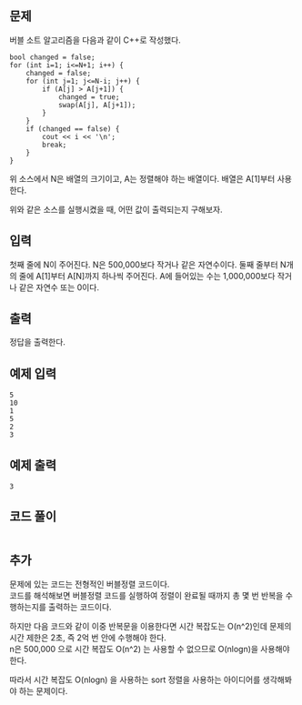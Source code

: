 ## 문제 
버블 소트 알고리즘을 다음과 같이 C++로 작성했다.
```
bool changed = false;
for (int i=1; i<=N+1; i++) {
    changed = false;
    for (int j=1; j<=N-i; j++) {
        if (A[j] > A[j+1]) {
            changed = true;
            swap(A[j], A[j+1]);
        }
    }
    if (changed == false) {
        cout << i << '\n';
        break;
    }
}
```

위 소스에서 N은 배열의 크기이고, A는 정렬해야 하는 배열이다. 배열은 A[1]부터 사용한다.

위와 같은 소스를 실행시켰을 때, 어떤 값이 출력되는지 구해보자.
## 입력
첫째 줄에 N이 주어진다. N은 500,000보다 작거나 같은 자연수이다. 둘째 줄부터 N개의 줄에 A[1]부터 A[N]까지 하나씩 주어진다. A에 들어있는 수는 1,000,000보다 작거나 같은 자연수 또는 0이다.
## 출력
정답을 출력한다.


## 예제 입력 
```
5
10
1
5
2
3
```

## 예제 출력  
```
3
```
## 코드 풀이
```

```
## 추가
문제에 있는 코드는 전형적인 버블정렬 코드이다.  
코드를 해석해보면 버블정렬 코드를 실행하여 정렬이 완료될 때까지 총 몇 번 반복을 수행하는지를 출력하는 코드이다.

하지만 다음 코드와 같이 이중 반복문을 이용한다면 시간 복잡도는 O(n^2)인데 문제의 시간 제한은 2초, 즉 2억 번 안에 수행해야 한다.  
n은 500,000 으로 시간 복잡도 O(n^2) 는 사용할 수 없으므로 O(nlogn)을 사용해야 한다.  

따라서 시간 복잡도 O(nlogn) 을 사용하는 sort 정렬을 사용하는 아이디어를 생각해봐야 하는 문제이다.

